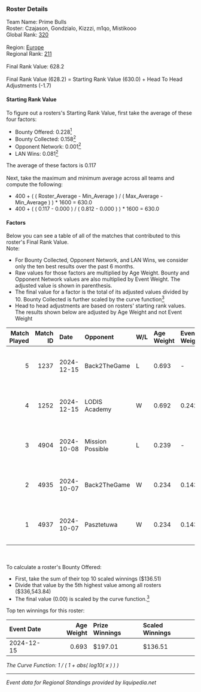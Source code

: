 ### Roster Details<br />
Team Name: Prime Bulls<br />
Roster: Czajason, Gondzialo, Kizzzi, m1qo, Mistikooo<br />
Global Rank: [320](../../standings_global_2025_03_01.md)<br />
<br />
Region: [Europe]( ../../standings_europe_2025_03_01.md)<br />
Regional Rank: [211]( ../../standings_europe_2025_03_01.md)<br />
<br />
Final Rank Value:  628.2<br />
<br />
Final Rank Value (628.2) = Starting Rank Value (630.0) + Head To Head Adjustments (-1.7)<br />

#### Starting Rank Value<br />
To figure out a rosters's Starting Rank Value, first take the average of these four factors:<br />
- Bounty Offered: 0.228[<sup>1</sup>](#table2)
- Bounty Collected: 0.158[<sup>2</sup>](#table1)
- Opponent Network: 0.001[<sup>2</sup>](#table1)
- LAN Wins: 0.081[<sup>2</sup>](#table1)

The average of these factors is 0.117<br />
<br />
Next, take the maximum and minimum average across all teams and compute the following:<br />
- 400 + ( ( Roster_Average - Min_Average ) / ( Max_Average - Min_Average ) ) * 1600 = 630.0
- 400 + ( ( 0.117 - 0.000 ) / ( 0.812 - 0.000 ) ) * 1600 = 630.0


#### Factors<br />
Below you can see a table of all of the matches that contributed to this roster's Final Rank Value.<br />
Note:<br />

- For Bounty Collected, Opponent Network, and LAN Wins, we consider only the ten best results over the past 6 months.
- Raw values for those factors are multiplied by Age Weight. Bounty and Opponent Network values are also multiplied by Event Weight. The adjusted value is shown in parenthesis.
- The final value for a factor is the total of its adjusted values divided by 10. Bounty Collected is further scaled by the curve function[<sup>3</sup>](#curveFunction)
- Head to head adjustments are based on rosters' starting rank values. The results shown below are adjusted by Age Weight and not Event Weight
<span id="table1"></span><br />


| Match Played | Match ID | Date       | Opponent         | W/L | Age Weight | Event Weight | Bounty Collected | Opponent Network | LAN Wins  | H2H Adj. | Roster                                       |
| -: | -: | :- | :- | :- | :- | :- | :- | :- | :- | -: | :- |
|            5 |     1237 | 2024-12-15 | Back2TheGame     | L   | 0.693      | -            | -                | -                | -         |    -7.98 | Czajason, Gondzialo, Kizzzi, m1qo, Mistikooo |
|            4 |     1252 | 2024-12-15 | LODIS Academy    | W   | 0.692      | 0.242        | 0.000 (0.000)    | 0.000 (0.000)    | 1 (0.692) |     4.61 | Czajason, Gondzialo, Kizzzi, m1qo, Mistikooo |
|            3 |     4904 | 2024-10-08 | Mission Possible | L   | 0.239      | -            | -                | -                | -         |    -4.80 | Czajason, Gondzialo, Kizzzi, m1qo, Mistikooo |
|            2 |     4935 | 2024-10-07 | Back2TheGame     | W   | 0.234      | 0.143        | 0.001 (0.000)    | 0.266 (0.009)    | 0 (0.000) |     4.86 | Czajason, Gondzialo, Kizzzi, m1qo, Mistikooo |
|            1 |     4937 | 2024-10-07 | Pasztetuwa       | W   | 0.234      | 0.143        | 0.000 (0.000)    | 0.000 (0.000)    | 0 (0.000) |     1.59 | Czajason, Gondzialo, Kizzzi, m1qo, Mistikooo |

<br />
<span id="table2"></span><br />
To calculate a roster's Bounty Offered:<br />

- First, take the sum of their top 10 scaled winnings ($136.51)
- Divide that value by the 5th highest value among all rosters ($336,543.84)
- The final value (0.00) is scaled by the curve function.[<sup>3</sup>](#curveFunction)

Top ten winnings for this roster:<br />

| Event Date | Age Weight | Prize Winnings | Scaled Winnings |
| :- | -: | :- | :- |
| 2024-12-15 |      0.693 | $197.01        | $136.51         |


<span id="curveFunction"></span>_The Curve Function: 1 / ( 1 + abs( log10( x ) ) )_<br />

---
_Event data for Regional Standings provided by liquipedia.net_<br />
